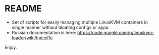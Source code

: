 # README #

* Set of scripts for easily managing multiple LinuxKVM containers in single manner without bloating configs or apps. 
* Russian documentation is here: https://code.google.com/p/linuxkvm-loader/wiki/IndexRu

Enjoy.